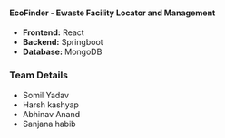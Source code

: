 #### EcoFinder - Ewaste Facility Locator and Management

- **Frontend:** React
- **Backend:** Springboot
- **Database:** MongoDB

### Team Details
 - Somil Yadav
 - Harsh kashyap
 - Abhinav Anand
 - Sanjana habib
